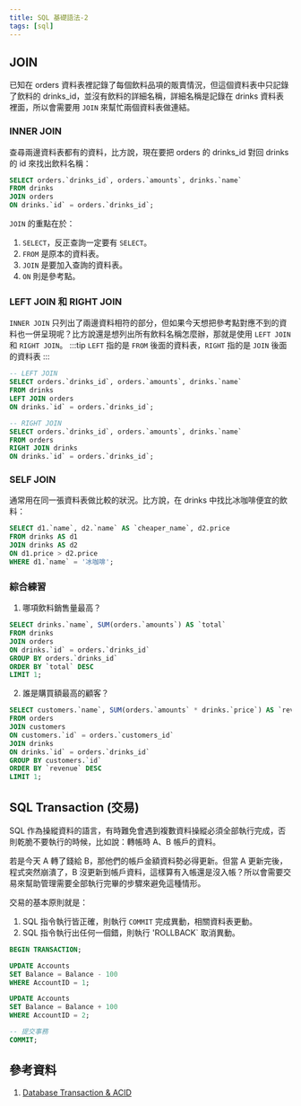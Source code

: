 ```yaml
---
title: SQL 基礎語法-2
tags: [sql]
---
```

## JOIN
已知在 orders 資料表裡記錄了每個飲料品項的販賣情況，但這個資料表中只記錄了飲料的 drinks_id，並沒有飲料的詳細名稱，詳細名稱是記錄在 drinks 資料表裡面，所以會需要用 `JOIN` 來幫忙兩個資料表做連結。

### INNER JOIN
查尋兩邊資料表都有的資料，比方說，現在要把 orders 的 drinks_id 對回 drinks 的 id 來找出飲料名稱：
```sql
SELECT orders.`drinks_id`, orders.`amounts`, drinks.`name`
FROM drinks
JOIN orders
ON drinks.`id` = orders.`drinks_id`;
```
`JOIN` 的重點在於：  
1. `SELECT`，反正查詢一定要有 `SELECT`。
2. `FROM` 是原本的資料表。
3. `JOIN` 是要加入查詢的資料表。
4. `ON` 則是參考點。

### LEFT JOIN 和 RIGHT JOIN
`INNER JOIN` 只列出了兩邊資料相符的部分，但如果今天想把參考點對應不到的資料也一併呈現呢？比方說還是想列出所有飲料名稱怎麼辦，那就是使用 `LEFT JOIN` 和 `RIGHT JOIN`。
:::tip
`LEFT` 指的是 `FROM` 後面的資料表，`RIGHT` 指的是 `JOIN` 後面的資料表
:::
```sql
-- LEFT JOIN
SELECT orders.`drinks_id`, orders.`amounts`, drinks.`name`
FROM drinks
LEFT JOIN orders
ON drinks.`id` = orders.`drinks_id`;

-- RIGHT JOIN
SELECT orders.`drinks_id`, orders.`amounts`, drinks.`name`
FROM orders
RIGHT JOIN drinks
ON drinks.`id` = orders.`drinks_id`;
```

### SELF JOIN
通常用在同一張資料表做比較的狀況。比方說，在 drinks 中找比冰咖啡便宜的飲料：
```sql
SELECT d1.`name`, d2.`name` AS `cheaper_name`, d2.price
FROM drinks AS d1
JOIN drinks AS d2
ON d1.price > d2.price
WHERE d1.`name` = '冰咖啡';
```

### 綜合練習
1. 哪項飲料銷售量最高？
```sql
SELECT drinks.`name`, SUM(orders.`amounts`) AS `total`
FROM drinks
JOIN orders
ON drinks.`id` = orders.`drinks_id`
GROUP BY orders.`drinks_id`
ORDER BY `total` DESC
LIMIT 1;
```
2. 誰是購買額最高的顧客？
```sql
SELECT customers.`name`, SUM(orders.`amounts` * drinks.`price`) AS `revenue`
FROM orders
JOIN customers
ON customers.`id` = orders.`customers_id` 
JOIN drinks
ON drinks.`id` = orders.`drinks_id`
GROUP BY customers.`id`
ORDER BY `revenue` DESC
LIMIT 1;
```

## SQL Transaction (交易)
SQL 作為操縱資料的語言，有時難免會遇到複數資料操縱必須全部執行完成，否則乾脆不要執行的時候，比如說：轉帳時 A、B 帳戶的資料。

若是今天 A 轉了錢給 B，那他們的帳戶金額資料勢必得更新。但當 A 更新完後，程式突然崩潰了，B 沒更新到帳戶資料，這樣算有入帳還是沒入帳？所以會需要交易來幫助管理需要全部執行完畢的步驟來避免這種情形。

交易的基本原則就是：
1. SQL 指令執行皆正確，則執行 `COMMIT` 完成異動，相關資料表更動。
2. SQL 指令執行出任何一個錯，則執行 'ROLLBACK` 取消異動。
```sql title='轉帳範例'
BEGIN TRANSACTION;

UPDATE Accounts
SET Balance = Balance - 100
WHERE AccountID = 1;

UPDATE Accounts
SET Balance = Balance + 100
WHERE AccountID = 2;

-- 提交事務
COMMIT;
```

## 參考資料
1. [Database Transaction & ACID](https://oldmo860617.medium.com/database-transaction-acid-156a3b75845e)